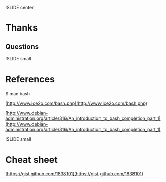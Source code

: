 !SLIDE center
# Thanks #
## Questions ##

!SLIDE small
# References #

$ man bash

[http://www.ice2o.com/bash.php](http://www.ice2o.com/bash.php)

[http://www.debian-administration.org/article/316/An_introduction_to_bash_completion_part_1](http://www.debian-administration.org/article/316/An_introduction_to_bash_completion_part_1)

!SLIDE small
# Cheat sheet #

[https://gist.github.com/1838101](https://gist.github.com/1838101)